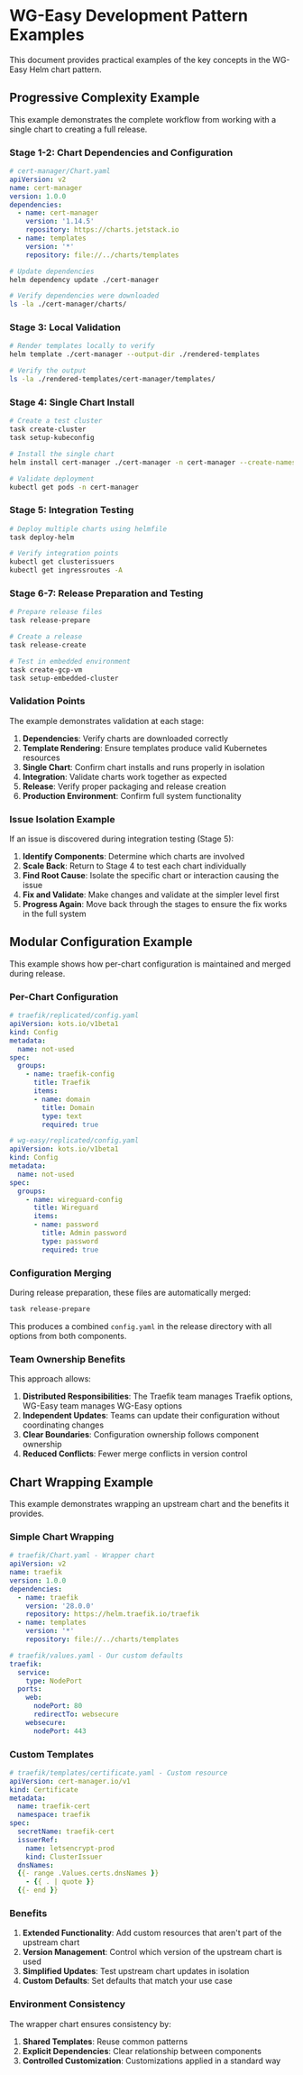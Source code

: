 # WG-Easy Development Pattern Examples

This document provides practical examples of the key concepts in the WG-Easy Helm chart pattern.

## Progressive Complexity Example

This example demonstrates the complete workflow from working with a single chart to creating a full release.

### Stage 1-2: Chart Dependencies and Configuration

```yaml
# cert-manager/Chart.yaml
apiVersion: v2
name: cert-manager
version: 1.0.0
dependencies:
  - name: cert-manager
    version: '1.14.5'
    repository: https://charts.jetstack.io
  - name: templates
    version: '*'
    repository: file://../charts/templates
```

```bash
# Update dependencies
helm dependency update ./cert-manager

# Verify dependencies were downloaded
ls -la ./cert-manager/charts/
```

### Stage 3: Local Validation

```bash
# Render templates locally to verify
helm template ./cert-manager --output-dir ./rendered-templates

# Verify the output
ls -la ./rendered-templates/cert-manager/templates/
```

### Stage 4: Single Chart Install

```bash
# Create a test cluster
task create-cluster
task setup-kubeconfig

# Install the single chart
helm install cert-manager ./cert-manager -n cert-manager --create-namespace

# Validate deployment
kubectl get pods -n cert-manager
```

### Stage 5: Integration Testing

```bash
# Deploy multiple charts using helmfile
task deploy-helm

# Verify integration points
kubectl get clusterissuers
kubectl get ingressroutes -A
```

### Stage 6-7: Release Preparation and Testing

```bash
# Prepare release files
task release-prepare

# Create a release
task release-create

# Test in embedded environment
task create-gcp-vm
task setup-embedded-cluster
```

### Validation Points

The example demonstrates validation at each stage:

1. **Dependencies**: Verify charts are downloaded correctly
2. **Template Rendering**: Ensure templates produce valid Kubernetes resources
3. **Single Chart**: Confirm chart installs and runs properly in isolation
4. **Integration**: Validate charts work together as expected
5. **Release**: Verify proper packaging and release creation
6. **Production Environment**: Confirm full system functionality

### Issue Isolation Example

If an issue is discovered during integration testing (Stage 5):

1. **Identify Components**: Determine which charts are involved
2. **Scale Back**: Return to Stage 4 to test each chart individually
3. **Find Root Cause**: Isolate the specific chart or interaction causing the issue
4. **Fix and Validate**: Make changes and validate at the simpler level first
5. **Progress Again**: Move back through the stages to ensure the fix works in the full system

## Modular Configuration Example

This example shows how per-chart configuration is maintained and merged during release.

### Per-Chart Configuration

```yaml
# traefik/replicated/config.yaml
apiVersion: kots.io/v1beta1
kind: Config
metadata:
  name: not-used
spec:
  groups:
    - name: traefik-config
      title: Traefik
      items:
      - name: domain
        title: Domain
        type: text
        required: true
```

```yaml
# wg-easy/replicated/config.yaml
apiVersion: kots.io/v1beta1
kind: Config
metadata:
  name: not-used
spec:
  groups:
    - name: wireguard-config
      title: Wireguard
      items:
      - name: password
        title: Admin password
        type: password
        required: true
```

### Configuration Merging

During release preparation, these files are automatically merged:

```bash
task release-prepare
```

This produces a combined `config.yaml` in the release directory with all options from both components.

### Team Ownership Benefits

This approach allows:

1. **Distributed Responsibilities**: The Traefik team manages Traefik options, WG-Easy team manages WG-Easy options
2. **Independent Updates**: Teams can update their configuration without coordinating changes
3. **Clear Boundaries**: Configuration ownership follows component ownership
4. **Reduced Conflicts**: Fewer merge conflicts in version control

## Chart Wrapping Example

This example demonstrates wrapping an upstream chart and the benefits it provides.

### Simple Chart Wrapping

```yaml
# traefik/Chart.yaml - Wrapper chart
apiVersion: v2
name: traefik
version: 1.0.0
dependencies:
  - name: traefik
    version: '28.0.0'
    repository: https://helm.traefik.io/traefik
  - name: templates
    version: '*'
    repository: file://../charts/templates
```

```yaml
# traefik/values.yaml - Our custom defaults
traefik:
  service:
    type: NodePort
  ports:
    web:
      nodePort: 80
      redirectTo: websecure
    websecure:
      nodePort: 443
```

### Custom Templates

```yaml
# traefik/templates/certificate.yaml - Custom resource
apiVersion: cert-manager.io/v1
kind: Certificate
metadata:
  name: traefik-cert
  namespace: traefik
spec:
  secretName: traefik-cert
  issuerRef:
    name: letsencrypt-prod
    kind: ClusterIssuer
  dnsNames:
  {{- range .Values.certs.dnsNames }}
    - {{ . | quote }}
  {{- end }}
```

### Benefits

1. **Extended Functionality**: Add custom resources that aren't part of the upstream chart
2. **Version Management**: Control which version of the upstream chart is used
3. **Simplified Updates**: Test upstream chart updates in isolation
4. **Custom Defaults**: Set defaults that match your use case

### Environment Consistency

The wrapper chart ensures consistency by:

1. **Shared Templates**: Reuse common patterns
2. **Explicit Dependencies**: Clear relationship between components
3. **Controlled Customization**: Customizations applied in a standard way
